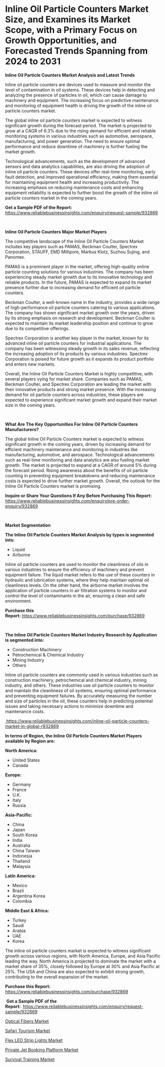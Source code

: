 <p><h1>Inline Oil Particle Counters Market Size, and Examines its Market Scope, with a Primary Focus on Growth Opportunities, and Forecasted Trends Spanning from 2024 to 2031</h1></p><p><strong>Inline Oil Particle Counters Market Analysis and Latest Trends</strong></p>
<p><p>Inline oil particle counters are devices used to measure and monitor the level of contamination in oil systems. These devices help in detecting and analyzing the presence of particles in oil, which can cause damage to machinery and equipment. The increasing focus on predictive maintenance and monitoring of equipment health is driving the growth of the inline oil particle counters market.</p><p>The global inline oil particle counters market is expected to witness significant growth during the forecast period. The market is projected to grow at a CAGR of 6.3% due to the rising demand for efficient and reliable monitoring systems in various industries such as automotive, aerospace, manufacturing, and power generation. The need to ensure optimal performance and reduce downtime of machinery is further fueling the market growth.</p><p>Technological advancements, such as the development of advanced sensors and data analytics capabilities, are also driving the adoption of inline oil particle counters. These devices offer real-time monitoring, early fault detection, and improved operational efficiency, making them essential for maintaining equipment health and increasing productivity. The increasing emphasis on reducing maintenance costs and enhancing equipment reliability is expected to further boost the growth of the inline oil particle counters market in the coming years.</p></p>
<p><strong>Get a Sample PDF of the Report:&nbsp;</strong> <a href="https://www.reliablebusinessinsights.com/enquiry/request-sample/932869">https://www.reliablebusinessinsights.com/enquiry/request-sample/932869</a></p>
<p>&nbsp;</p>
<p><strong>Inline Oil Particle Counters Major Market Players</strong></p>
<p><p>The competitive landscape of the Inline Oil Particle Counters Market includes key players such as PAMAS, Beckman Coulter, Spectrex Corporation, STAUFF, EMD Millipore, Markus Klotz, Suzhou Sujing, and Panomex. </p><p>PAMAS is a prominent player in the market, offering high-quality online particle counting solutions for various industries. The company has been experiencing steady market growth due to its innovative technology and reliable products. In the future, PAMAS is expected to expand its market presence further due to increasing demand for efficient oil particle counters.</p><p>Beckman Coulter, a well-known name in the industry, provides a wide range of high-performance oil particle counters catering to various applications. The company has shown significant market growth over the years, driven by its strong emphasis on research and development. Beckman Coulter is expected to maintain its market leadership position and continue to grow due to its competitive offerings.</p><p>Spectrex Corporation is another key player in the market, known for its advanced inline oil particle counters for industrial applications. The company has been witnessing steady growth in its sales revenue, reflecting the increasing adoption of its products by various industries. Spectrex Corporation is poised for future growth as it expands its product portfolio and enters new markets.</p><p>Overall, the Inline Oil Particle Counters Market is highly competitive, with several players vying for market share. Companies such as PAMAS, Beckman Coulter, and Spectrex Corporation are leading the market with their innovative products and strong market presence. With the increasing demand for oil particle counters across industries, these players are expected to experience significant market growth and expand their market size in the coming years.</p></p>
<p>&nbsp;</p>
<p><strong>What Are The Key Opportunities For Inline Oil Particle Counters Manufacturers?</strong></p>
<p><p>The global Inline Oil Particle Counters market is expected to witness significant growth in the coming years, driven by increasing demand for efficient machinery maintenance and monitoring in industries like manufacturing, automotive, and aerospace. Technological advancements such as real-time monitoring and data analytics are also fueling market growth. The market is projected to expand at a CAGR of around 5% during the forecast period. Rising awareness about the benefits of oil particle counting in preventing equipment breakdowns and reducing maintenance costs is expected to drive further market growth. Overall, the outlook for the Inline Oil Particle Counters market is promising.</p></p>
<p><strong>Inquire or Share Your Questions If Any Before Purchasing This Report:</strong> <a href="https://www.reliablebusinessinsights.com/enquiry/pre-order-enquiry/932869">https://www.reliablebusinessinsights.com/enquiry/pre-order-enquiry/932869</a></p>
<p>&nbsp;</p>
<p><strong>Market Segmentation</strong></p>
<p><strong>The Inline Oil Particle Counters Market Analysis by types is segmented into:</strong></p>
<p><ul><li>Liquid</li><li>Airborne</li></ul></p>
<p><p>Inline oil particle counters are used to monitor the cleanliness of oils in various industries to ensure the efficiency of machinery and prevent equipment failure. The liquid market refers to the use of these counters in hydraulic and lubrication systems, where they help maintain optimal oil cleanliness levels. On the other hand, the airborne market involves the application of particle counters in air filtration systems to monitor and control the level of contaminants in the air, ensuring a clean and safe environment.</p></p>
<p><strong>Purchase this Report:&nbsp;</strong><a href="https://www.reliablebusinessinsights.com/purchase/932869">https://www.reliablebusinessinsights.com/purchase/932869</a></p>
<p>&nbsp;</p>
<p><strong>The Inline Oil Particle Counters Market Industry Research by Application is segmented into:</strong></p>
<p><ul><li>Construction Machinery</li><li>Petrochemical & Chemical Industry</li><li>Mining Industry</li><li>Others</li></ul></p>
<p><p>Inline oil particle counters are commonly used in various industries such as construction machinery, petrochemical and chemical industry, mining industry, and others. These industries use oil particle counters to monitor and maintain the cleanliness of oil systems, ensuring optimal performance and preventing equipment failures. By accurately measuring the number and size of particles in the oil, these counters help in predicting potential issues and taking necessary actions to minimize downtime and maintenance costs.</p></p>
<p><a href="https://www.reliablebusinessinsights.com/inline-oil-particle-counters-market-in-global-r932869">&nbsp;https://www.reliablebusinessinsights.com/inline-oil-particle-counters-market-in-global-r932869</a></p>
<p><strong>In terms of Region, the Inline Oil Particle Counters Market Players available by Region are:</strong></p>
<p>
    <p> <strong> North America: </strong>
        <ul>
            <li>United States</li>
            <li>Canada</li>
        </ul>
        </p> 
    <p> <strong> Europe: </strong>
        <ul>
            <li>Germany</li>
            <li>France</li>
            <li>U.K.</li>
            <li>Italy</li>
            <li>Russia</li>
        </ul>
        </p> 
    <p> <strong> Asia-Pacific: </strong>
        <ul>
            <li>China</li>
            <li>Japan</li>
            <li>South Korea</li>
            <li>India</li>
            <li>Australia</li>
            <li>China Taiwan</li>
            <li>Indonesia</li>
            <li>Thailand</li>
            <li>Malaysia</li>
        </ul>
        </p> 
    <p> <strong> Latin America: </strong>
        <ul>
            <li>Mexico</li>
            <li>Brazil</li>
            <li>Argentina Korea</li>
            <li>Colombia</li>
        </ul>
        </p> 
    <p> <strong> Middle East & Africa: </strong>
        <ul>
            <li>Turkey</li>
            <li>Saudi</li>
            <li>Arabia</li>
            <li>UAE</li>
            <li>Korea</li>
        </ul>
    </p>
    </p>
<p><p>The inline oil particle counters market is expected to witness significant growth across various regions, with North America, Europe, and Asia Pacific leading the way. North America is projected to dominate the market with a market share of 35%, closely followed by Europe at 30% and Asia Pacific at 25%. The USA and China are also expected to exhibit strong growth, contributing to the overall expansion of the market.</p></p>
<p><strong>Purchase this Report: </strong><a href="https://www.reliablebusinessinsights.com/purchase/932869">https://www.reliablebusinessinsights.com/purchase/932869</a></p>
<p>&nbsp;<strong>Get a Sample PDF of the Report:&nbsp;&nbsp;</strong><a href="https://www.reliablebusinessinsights.com/enquiry/request-sample/932869">https://www.reliablebusinessinsights.com/enquiry/request-sample/932869</a></p>
<p><strong></strong></p>
<p><p><a href="https://issuu.com/reportprime-2/docs/optical-fibers-market-size-2030.ppt_503b0fce71989c">Optical Fibers Market</a></p><p><a href="https://medium.com/@christopher.walker6564/safari-tourism-market-a-global-and-regional-analysis-focus-on-region-country-level-analysis-7079e8f175e7">Safari Tourism Market</a></p><p><a href="https://issuu.com/reportprime-2/docs/flex-led-strip-lights-market-size-2_38978dbbd53956">Flex LED Strip Lights Market</a></p><p><a href="https://medium.com/@eloisadavis25/insights-into-the-private-jet-booking-platform-market-size-which-is-expanding-with-a-8-6-16e7b72eb70d">Private Jet Booking Platform Market</a></p><p><a href="https://medium.com/@christopher.walker6564/survival-training-market-2024-2031-industry-insights-and-investment-opportunities-9f4afe68d780">Survival Training Market</a></p></p>